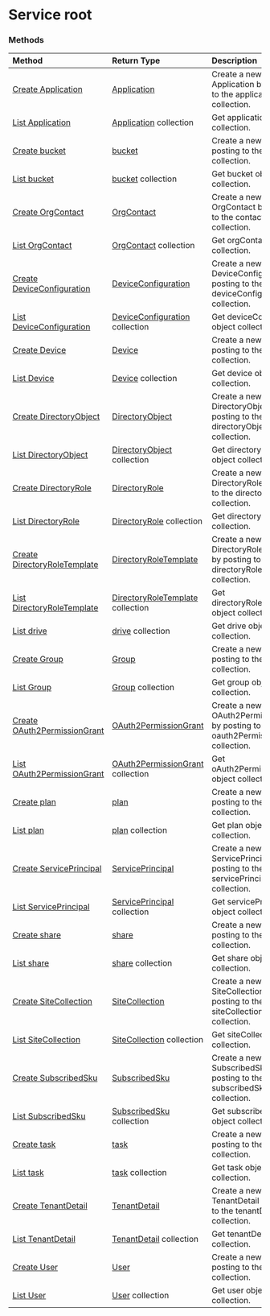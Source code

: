 # Service root


### Methods

| Method                                                                                      | Return Type                                                  | Description                                                                             |
|:--------------------------------------------------------------------------------------------|:-------------------------------------------------------------|:----------------------------------------------------------------------------------------|
| [Create Application](../api/application_post_applications.md)                               | [Application](application.md)                                | Create a new Application by posting to the applications collection.                     |
| [List Application](../api/application_list.md)                                              | [Application](application.md) collection                     | Get application object collection.                                                      |
| [Create bucket](../api/bucket_post_buckets.md)                                              | [bucket](bucket.md)                                          | Create a new bucket by posting to the buckets collection.                               |
| [List bucket](../api/bucket_list.md)                                                        | [bucket](bucket.md) collection                               | Get bucket object collection.                                                           |
| [Create OrgContact](../api/orgcontact_post_contacts.md)                                     | [OrgContact](orgcontact.md)                                  | Create a new OrgContact by posting to the contacts collection.                          |
| [List OrgContact](../api/orgcontact_list.md)                                                | [OrgContact](orgcontact.md) collection                       | Get orgContact object collection.                                                       |
| [Create DeviceConfiguration](../api/deviceconfiguration_post_deviceconfiguration.md)        | [DeviceConfiguration](deviceconfiguration.md)                | Create a new DeviceConfiguration by posting to the deviceConfiguration collection.      |
| [List DeviceConfiguration](../api/deviceconfiguration_list.md)                              | [DeviceConfiguration](deviceconfiguration.md) collection     | Get deviceConfiguration object collection.                                              |
| [Create Device](../api/device_post_devices.md)                                              | [Device](device.md)                                          | Create a new Device by posting to the devices collection.                               |
| [List Device](../api/device_list.md)                                                        | [Device](device.md) collection                               | Get device object collection.                                                           |
| [Create DirectoryObject](../api/directoryobject_post_directoryobjects.md)                   | [DirectoryObject](directoryobject.md)                        | Create a new DirectoryObject by posting to the directoryObjects collection.             |
| [List DirectoryObject](../api/directoryobject_list.md)                                      | [DirectoryObject](directoryobject.md) collection             | Get directoryObject object collection.                                                  |
| [Create DirectoryRole](../api/directoryrole_post_directoryroles.md)                         | [DirectoryRole](directoryrole.md)                            | Create a new DirectoryRole by posting to the directoryRoles collection.                 |
| [List DirectoryRole](../api/directoryrole_list.md)                                          | [DirectoryRole](directoryrole.md) collection                 | Get directoryRole object collection.                                                    |
| [Create DirectoryRoleTemplate](../api/directoryroletemplate_post_directoryroletemplates.md) | [DirectoryRoleTemplate](directoryroletemplate.md)            | Create a new DirectoryRoleTemplate by posting to the directoryRoleTemplates collection. |
| [List DirectoryRoleTemplate](../api/directoryroletemplate_list.md)                          | [DirectoryRoleTemplate](directoryroletemplate.md) collection | Get directoryRoleTemplate object collection.                                            |
| [List drive](../api/drive_list.md)                                                          | [drive](drive.md) collection                                 | Get drive object collection.                                                            |
| [Create Group](../api/group_post_groups.md)                                                 | [Group](group.md)                                            | Create a new Group by posting to the groups collection.                                 |
| [List Group](../api/group_list.md)                                                          | [Group](group.md) collection                                 | Get group object collection.                                                            |
| [Create OAuth2PermissionGrant](../api/oauth2permissiongrant_post_oauth2permissiongrants.md) | [OAuth2PermissionGrant](oauth2permissiongrant.md)            | Create a new OAuth2PermissionGrant by posting to the oauth2PermissionGrants collection. |
| [List OAuth2PermissionGrant](../api/oauth2permissiongrant_list.md)                          | [OAuth2PermissionGrant](oauth2permissiongrant.md) collection | Get oAuth2PermissionGrant object collection.                                            |
| [Create plan](../api/plan_post_plans.md)                                                    | [plan](plan.md)                                              | Create a new plan by posting to the plans collection.                                   |
| [List plan](../api/plan_list.md)                                                            | [plan](plan.md) collection                                   | Get plan object collection.                                                             |
| [Create ServicePrincipal](../api/serviceprincipal_post_serviceprincipals.md)                | [ServicePrincipal](serviceprincipal.md)                      | Create a new ServicePrincipal by posting to the servicePrincipals collection.           |
| [List ServicePrincipal](../api/serviceprincipal_list.md)                                    | [ServicePrincipal](serviceprincipal.md) collection           | Get servicePrincipal object collection.                                                 |
| [Create share](../api/share_post_shares.md)                                                 | [share](share.md)                                            | Create a new share by posting to the shares collection.                                 |
| [List share](../api/share_list.md)                                                          | [share](share.md) collection                                 | Get share object collection.                                                            |
| [Create SiteCollection](../api/sitecollection_post_sitecollections.md)                      | [SiteCollection](sitecollection.md)                          | Create a new SiteCollection by posting to the siteCollections collection.               |
| [List SiteCollection](../api/sitecollection_list.md)                                        | [SiteCollection](sitecollection.md) collection               | Get siteCollection object collection.                                                   |
| [Create SubscribedSku](../api/subscribedsku_post_subscribedskus.md)                         | [SubscribedSku](subscribedsku.md)                            | Create a new SubscribedSku by posting to the subscribedSkus collection.                 |
| [List SubscribedSku](../api/subscribedsku_list.md)                                          | [SubscribedSku](subscribedsku.md) collection                 | Get subscribedSku object collection.                                                    |
| [Create task](../api/task_post_tasks.md)                                                    | [task](task.md)                                              | Create a new task by posting to the tasks collection.                                   |
| [List task](../api/task_list.md)                                                            | [task](task.md) collection                                   | Get task object collection.                                                             |
| [Create TenantDetail](../api/tenantdetail_post_tenantdetails.md)                            | [TenantDetail](tenantdetail.md)                              | Create a new TenantDetail by posting to the tenantDetails collection.                   |
| [List TenantDetail](../api/tenantdetail_list.md)                                            | [TenantDetail](tenantdetail.md) collection                   | Get tenantDetail object collection.                                                     |
| [Create User](../api/user_post_users.md)                                                    | [User](user.md)                                              | Create a new User by posting to the users collection.                                   |
| [List User](../api/user_list.md)                                                            | [User](user.md) collection                                   | Get user object collection.                                                             |

<!-- uuid: 8fcb5dbc-d5aa-4681-8e31-b001d5168d79
2015-10-25 14:57:30 UTC -->
<!-- {
  "type": "#page.annotation",
  "description": "Service root",
  "keywords": "",
  "section": "documentation",
  "tocPath": ""
}-->
